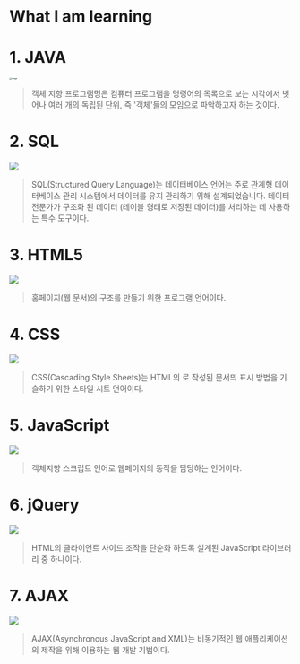 # What I am learning


# 1. JAVA

<img src = https://blog.kakaocdn.net/dn/cZsyTw/btq0u5VBWge/F7xmauYA6r8nnbXSz2vJhK/img.png alt="image" style="zoom:25%;" />

> 객체 지향 프로그램밍은 컴퓨터 프로그램을 명령어의 목록으로 보는 시각에서 벗어나 여러 개의 독립된 단위, 즉 '객체'들의 모임으로 파악하고자 하는 것이다.




# 2. SQL

<img src = https://user-images.githubusercontent.com/103159709/185337586-5727b413-07f8-47a6-a614-0405d3a863a0.png align="center">

> SQL(Structured Query Language)는 데이터베이스 언어는 주로 관계형 데이터베이스 관리 시스템에서 데이터를 유지 관리하기 위해 설계되었습니다. 데이터 전문가가 구조화 된 데이터 (테이블 형태로 저장된 데이터)를 처리하는 데 사용하는 특수 도구이다. 




# 3. HTML5

<img src = https://user-images.githubusercontent.com/103159709/185337868-911e21b9-5657-4d16-a257-0f6b52d3a661.png>

> 홈페이지(웹 문서)의 구조를 만들기 위한 프로그램 언어이다.




# 4. CSS
<img src= https://user-images.githubusercontent.com/103159709/185338011-95446148-83d2-4b82-a3d0-1405e548e166.png align="center">

> CSS(Cascading Style Sheets)는 HTML의 로 작성된 문서믜 표시 방법을 기술하기 위한 스타일 시트 언어이다. 




# 5. JavaScript

<img src= https://user-images.githubusercontent.com/103159709/185337903-701bff64-cfdc-44ec-9929-0a60942dceeb.png align="center">

> 객체지향 스크립트 언어로 웹페이지의 동작을 담당하는 언어이다.




# 6. jQuery

<img src= https://user-images.githubusercontent.com/103159709/185337893-55907e7d-c419-4cc3-93f3-e02ea001a0fd.png align="center">

> HTML의 클라이언트 사이드 조작을 단순화 하도록 설계된 JavaScript 라이브러리 중 하나이다. 




# 7. AJAX

<img src= https://user-images.githubusercontent.com/103159709/185337875-ba4a0e36-fa0e-49d6-b111-0de41764ecac.png align="center">

> AJAX(Asynchronous JavaScript and XML)는 비동기적인 웹 애플리케이션의 제작을 위해 이용하는 웹 개발 기법이다.
